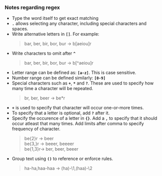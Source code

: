 ### Notes regarding regex
- Type the word itself to get exact matching
- **`.`** allows selecting any character, including special characters and spaces.
- Write alternative letters in **`[]`**. For example:
    > bar, ber, bir, bor, bur -> b\[aeiou\]r
- Write characters to omit after **`^`**
    > bar, ber, bir, bor, bur -> b\[^aeiou\]r
- Letter range can be defined as: **`[a-z]`**. This is case sensitive.
- Number range can be defined similarly: **`[0-9]`**
- Special characters such as **`+`**, **`*`** and **`?`**. These are used to specify how many time a character will be repeated.
    > br, ber, beer -> be*r
- **`+`** is used to specify that character will occur one-or-more times.
- To specify that a letter is optional, add **`?`** after it.
- Specify the occurence of a letter in **`{}`**. Add a **`,`** to specify that it should occur atleast that many times. Add limits after comma to specify frequency of character.
    > be{2}r -> beer  
    > be{3,}r -> beeer, beeeer  
    > be{1,3}r-> ber, beer, beeer
- Group text using **`()`** to reference or enforce rules.
    > ha-ha,haa-haa -> (ha)-\1,(haa)-\2